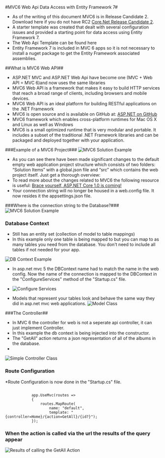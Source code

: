 #MVC6 Web Api Data Access with Entity Framework 7#

* As of the writing of this document MVC6 is in Release Candidate 2. Download here if you do not have RC2  [Core.Net Release Candidate 2](https://www.microsoft.com/net/core#windows).
* A starter template was created that dealt with several configuration issues and provided a starting point for data access using Entity Framework 7.
* The Web Api Template can be found here
* Entity Framework 7 is included in MVC 6 apps so it is not necessary to install a nuget package to get the Entity Framework associated assemblies. 

##What is MVC6 Web API##
* ASP.NET MVC and ASP.NET Web Api have become one (MVC + Web API = MVC 6)and now uses the same libraries
* MVC6 Web API is a framework that makes it easy to build HTTP services that reach a broad range of clients, including browsers and mobile devices.
* MVC6 Web API is an ideal platform for building RESTful applications on the .NET Framework
* MVC6 is open source and is available on GitHub at: [ASP.NET on GitHub](https://github.com/aspnet)
* MVC6 framework which enables cross-platform runtimes for Mac OS X and Linux as well as Windows
* MVC6 is a small optimized runtime that is very modular and portable. It includes a subset of the traditional .NET Framework libraries and can be packaged and deployed together with your application. 

###Example of a MVC6 Project###
![MVC6 Solution Example](https://github.com/nashville-software-school/csharp-dotnet-milestones/blob/WebApiCrud_5_31/4-api-era/resources/Other%20Resources/Asp.NETCOREProject.png)
* As you can see there have been made significant changes to the default empty web application project structure which consists of two folders: “Solution Items” with a global.json file and “src” which contains the web project itself. Just get a thorough overview:
* To read more about the changes related to MVC6 the following resource is useful: [Brace yourself, ASP.NET Core 1.0 is coming!](https://www.jayway.com/2016/02/12/brace-yourself-asp-net-core-1-0-is-coming/)
* Your connection string will no longer be housed in a web.config file. It now resides it the appsettings.json file. 

###Where is the connection string to the Database?###
![MVC6 Solution Example](https://github.com/nashville-software-school/csharp-dotnet-milestones/blob/WebApiCrud_5_31/4-api-era/resources/Other%20Resources/ConnectionString.png)

### Database Context ###
* Still has an entity set (collection of model to table mappings)
* In this example only one table is being mapped to but you can map to as many tables you need from the database. You don't need to include all tables if not needed for your app. 

![DB Context Example](https://github.com/nashville-software-school/csharp-dotnet-milestones/blob/WebApiCrud_5_31/4-api-era/resources/Other%20Resources/dbcontextMVC6.png)

* In asp.net mvc 5 the DBContext name had to match the name in the web config. Now the name of the connection is mapped to the DBContext in the "ConfigureServices" method of the "Startup.cs" file. 
* ![Configure Services ](https://github.com/nashville-software-school/csharp-dotnet-milestones/blob/WebApiCrud_5_31/4-api-era/resources/Other%20Resources/configureServices.png)

* Models that represent your tables look and behave the same way they did in asp.net mvc web applications.
![Model Class](https://github.com/nashville-software-school/csharp-dotnet-milestones/blob/WebApiCrud_5_31/4-api-era/resources/Other%20Resources/AlbumModel.png)

###The Controller##
* In MVC 6 the controller for web is not a seperate api controller, it can just implement Controller.
* In this example the db context is being injected into the constructor.
* The "GetAll" action returns a json representation of all of the albums in the database.
* 
![Simple Controller Class](https://github.com/nashville-software-school/csharp-dotnet-milestones/blob/WebApiCrud_5_31/4-api-era/resources/Other%20Resources/WebApiController.png)

### Route Configuration ###
*Route Configuration is now done in the "Startup.cs" file.
```

            app.UseMvc(routes =>
            {
                routes.MapRoute(
                    name: "default",
                    template: "{controller=Home}/{action=GetAll}/{id?}");
            });
```

### When the action is called via the url the results of the query appear

![Results of calling the GetAll Action](https://github.com/nashville-software-school/csharp-dotnet-milestones/blob/WebApiCrud_5_31/4-api-era/resources/Other%20Resources/JsonResultsInPostman.png)


